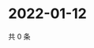 # 2022-01-12

共 0 条

<!-- BEGIN WEIBO -->
<!-- 最后更新时间 Wed Jan 12 2022 03:12:52 GMT+0800 (China Standard Time) -->

<!-- END WEIBO -->
